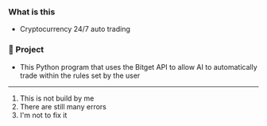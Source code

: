 ### What is this
- Cryptocurrency 24/7 auto trading 

### 🚧 Project
- This Python program that uses the Bitget API to allow AI to automatically trade within the rules set by the user
***
1. This is not build by me
2. There are still many errors
3. I'm not to fix it
